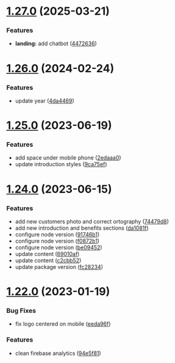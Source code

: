 # [1.27.0](https://github.com/Happergy/landing/compare/v1.26.0...v1.27.0) (2025-03-21)


### Features

* **landing:** add chatbot ([4472636](https://github.com/Happergy/landing/commit/447263649240a4217cefa9a9d2cd2f37a3a83684))



# [1.26.0](https://github.com/Happergy/landing/compare/v1.25.0...v1.26.0) (2024-02-24)


### Features

* update year ([4da4469](https://github.com/Happergy/landing/commit/4da44696a290b99cecdc5c767461d8e9254900cc))



# [1.25.0](https://github.com/Happergy/landing/compare/v1.24.0...v1.25.0) (2023-06-19)


### Features

* add space under mobile phone ([2edaaa0](https://github.com/Happergy/landing/commit/2edaaa097d6529e47d1a4d7cc5d07266c957055b))
* update introduction styles ([9ca75ef](https://github.com/Happergy/landing/commit/9ca75efc6a82e9b351efd18fa660bc544b6830f7))



# [1.24.0](https://github.com/Happergy/landing/compare/v1.22.0...v1.24.0) (2023-06-15)


### Features

* add new customers photo and correct ortography ([74479d8](https://github.com/Happergy/landing/commit/74479d823c63b4a82339dee0874e7bb214eb277f))
* add new introduction and benefits sections ([da1081f](https://github.com/Happergy/landing/commit/da1081f7f80cf628ca70d9bcb2ac3e4e3fd7dd1e))
* configure node version ([91746b1](https://github.com/Happergy/landing/commit/91746b1de388c40a19333075676044dd6a5607d8))
* configure node version ([f0872b1](https://github.com/Happergy/landing/commit/f0872b16b95f2a6817525d2d4a3845432b82ebba))
* configure node version ([be09452](https://github.com/Happergy/landing/commit/be09452742b46164b6cae0935ae51ac936d03588))
* update content ([69010af](https://github.com/Happergy/landing/commit/69010afae4ca9001a610701b2348fe6c1977f371))
* update content ([c2cbb52](https://github.com/Happergy/landing/commit/c2cbb520e44365c5ca5bfb41a4199432fec1cdf1))
* update package version ([fc28234](https://github.com/Happergy/landing/commit/fc28234af7ab4bd9cae00718fb48c7b5a2643aa9))



# [1.22.0](https://github.com/Happergy/landing/compare/v1.21.0...v1.22.0) (2023-01-19)


### Bug Fixes

* fix logo centered on mobile ([eeda96f](https://github.com/Happergy/landing/commit/eeda96f464a448b002a50f165286ab8c3de9a03c))


### Features

* clean firebase analytics ([94e5f81](https://github.com/Happergy/landing/commit/94e5f816d30fa4be67a1cdaed50573a879742357))



